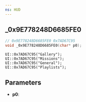 ```yaml
---
ns: HUD
---
```

## _0x9E778248D6685FE0

```c
// 0x9E778248D6685FE0 0x7AD67C95
void _0x9E778248D6685FE0(char* p0);
```

```
UI::0x7AD67C95("Gallery");  
UI::0x7AD67C95("Missions");  
UI::0x7AD67C95("General");  
UI::0x7AD67C95("Playlists");  
```

## Parameters
* **p0**: 

